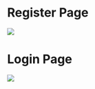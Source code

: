 <h1>Register Page</h1>
<img src="https://cdn-images-1.medium.com/max/800/1*BIvM5mE4EjIF3PO58oU0ow.png"/>

<h1>Login Page</h1>
<img src="https://cdn-images-1.medium.com/max/800/1*f0XV9T0f45qm-E9OXRDo6Q.png"/>

